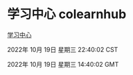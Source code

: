 # 学习中心 colearnhub
[学习中心](http://59.174.8.172:56308/colearnhub/)

2022年 10月 19日 星期三 22:40:02 CST

2022年 10月 19日 星期三 14:40:02 GMT
